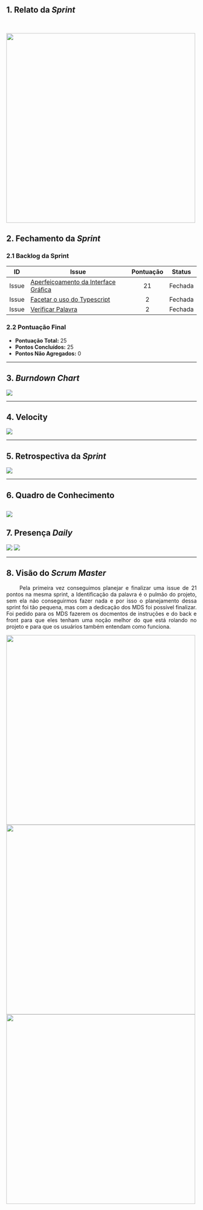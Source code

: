 ## 1. Relato da _Sprint_

<p align="justify">&emsp;&emsp;  </p>

<img src=" https://media.giphy.com/media/Vr9QPhtl8n0NW/giphy.gif" width="500"/>


## 2. Fechamento da _Sprint_

### 2.1 Backlog da Sprint

| ID | Issue | Pontuação | Status |
|:--:| ------- | :----: | :----: |
| Issue | [Aperfeiçoamento da Interface Gráfica](https://github.com/fga-eps-mds/2019.2-arbc/issues/10) | 21 | Fechada |
| Issue | [Facetar o uso do Typescript](https://github.com/fga-eps-mds/2019.2-arbc/issues/97) | 2 | Fechada |
| Issue | [Verificar Palavra](https://github.com/fga-eps-mds/2019.2-arbc/issues/96) | 2 | Fechada |


### 2.2 Pontuação Final

* __Pontuação Total:__ 25
* __Pontos Concluídos:__ 25
* __Pontos Não Agregados:__ 0

------------

## 3. _Burndown Chart_


![](https://i.ibb.co/s2cf7Gm/b8.png)

------------

## 4. Velocity

![](https://i.ibb.co/Yb1XY4T/v8.png)

------------

## 5. Retrospectiva da _Sprint_

![](https://i.ibb.co/Jy0rpwm/r8.png)

------------

## 6. Quadro de Conhecimento

![](https://i.ibb.co/T0HSG59/q8.png)
---

## 7. Presença _Daily_

![](https://i.ibb.co/gwLQSwv/d8a.png)
![](https://i.ibb.co/MNC7vyy/d7b.png)

---------

## 8. Visão do _Scrum Master_

<p align="justify">&emsp;&emsp; Pela primeira vez conseguimos planejar e finalizar uma issue de 21 pontos na mesma sprint, a Identificação da palavra é o pulmão do projeto, sem ela não conseguirmos fazer nada e por isso o planejamento dessa sprint foi tão pequena, mas com a dedicação dos MDS foi possível finalizar. Foi pedido para os MDS fazerem os docmentos de instruções e do back e front para que eles tenham uma noção melhor do que está rolando no projeto e para que os usuários também entendam como funciona. </p>

<img src=" https://media.giphy.com/media/UK6T6nB8kN4is/giphy.gif" width="500"/>

<img src=" https://media.giphy.com/media/vmCmc9BXJftMQ/giphy.gif" width="500"/>

<img src=" https://media.giphy.com/media/9TKKAOMWzrhHW/giphy.gif" width="500"/>
